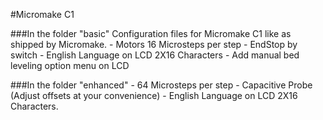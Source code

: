 #Micromake C1

###In the folder "basic"
Configuration files for Micromake C1 like as shipped by Micromake.
    - Motors 16 Microsteps per step
    - EndStop by switch
    - English Language on LCD 2X16 Characters
    - Add manual bed leveling option menu on LCD

###In the folder "enhanced"
    - 64 Microsteps per step
    - Capacitive Probe (Adjust offsets at your convenience)
    - English Language on LCD 2X16 Characters.
